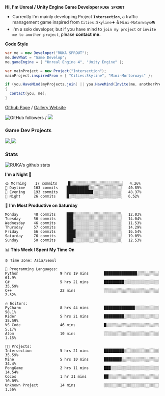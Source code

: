 **Hi, I'm Unreal / Unity Engine Game Developer `RUKA SPROUT`**

- Currently I'm mainly developing Project **`Intersection`**, a traffic management game inspired from `Cities:Skyline`✈️ & `Mini-Motorways`🚘
- I'm a solo developer, but if you have mind to `join my project` or `invite me to another project`, please **contact me.**

**Code Style**

```csharp
var me = new Developer("RUKA SPROUT");
me.devWhat = "Game Develop";
me.gameEngine = { "Unreal Engine 4", "Unity Engine" };
```

```csharp
var mainProject = new Project("Intersection");
mainProject.inspiredFrom = { "Cities:Skyline", "Mini-Mortorways" };

if (you.HaveMind(myProjects.join) || you.HaveMind(Invite(me, anotherProject)))
{
  contact(you, me);
}
```

[Github Page](https://lutca1320.github.io/) / [Gallery Website](https://rukasp.xyz/)

![GitHub followers](https://img.shields.io/github/followers/lutca1320?label=Follow&style=social) / [![](https://img.shields.io/badge/Gmail-lutca1320%40gmail.com-blue)](mailto:lutca1320@gmail.com)

### Game Dev Projects

<a href="https://github.com/lutca1320/Intersection">
  <img src="https://github-readme-stats.vercel.app/api/pin/?username=lutca1320&repo=Intersection" />
</a>
<a href="https://github.com/lutca1320/Together">
  <img src="https://github-readme-stats.vercel.app/api/pin/?username=lutca1320&repo=Together" />
</a>


### Stats

![RUKA's github stats](https://github-readme-stats.vercel.app/api?username=lutca1320&show_icons=true&include_all_commits=true&count_private=true&hide=contribs,prs)

<!--START_SECTION:waka-->
**I'm a Night 🦉** 

```text
🌞 Morning    17 commits     █░░░░░░░░░░░░░░░░░░░░░░░░   4.26% 
🌆 Daytime    163 commits    ██████████░░░░░░░░░░░░░░░   40.85% 
🌃 Evening    193 commits    ████████████░░░░░░░░░░░░░   48.37% 
🌙 Night      26 commits     █░░░░░░░░░░░░░░░░░░░░░░░░   6.52%

```
📅 **I'm Most Productive on Saturday** 

```text
Monday       48 commits     ███░░░░░░░░░░░░░░░░░░░░░░   12.03% 
Tuesday      56 commits     ███░░░░░░░░░░░░░░░░░░░░░░   14.04% 
Wednesday    46 commits     ███░░░░░░░░░░░░░░░░░░░░░░   11.53% 
Thursday     57 commits     ███░░░░░░░░░░░░░░░░░░░░░░   14.29% 
Friday       66 commits     ████░░░░░░░░░░░░░░░░░░░░░   16.54% 
Saturday     76 commits     ████░░░░░░░░░░░░░░░░░░░░░   19.05% 
Sunday       50 commits     ███░░░░░░░░░░░░░░░░░░░░░░   12.53%

```


📊 **This Week I Spent My Time On** 

```text
⌚︎ Time Zone: Asia/Seoul

💬 Programming Languages: 
Python                   9 hrs 19 mins       ███████████████░░░░░░░░░░   61.9% 
C#                       5 hrs 21 mins       █████████░░░░░░░░░░░░░░░░   35.59% 
C++                      22 mins             ░░░░░░░░░░░░░░░░░░░░░░░░░   2.52%

🔥 Editors: 
PyCharm                  8 hrs 44 mins       ██████████████░░░░░░░░░░░   58.1% 
Rider                    5 hrs 21 mins       █████████░░░░░░░░░░░░░░░░   35.59% 
VS Code                  46 mins             █░░░░░░░░░░░░░░░░░░░░░░░░   5.17% 
Atom                     10 mins             ░░░░░░░░░░░░░░░░░░░░░░░░░   1.15%

🐱‍💻 Projects: 
Intersection             5 hrs 21 mins       █████████░░░░░░░░░░░░░░░░   35.59% 
Mine                     5 hrs 10 mins       ████████░░░░░░░░░░░░░░░░░   34.4% 
PongGame                 2 hrs 11 mins       ███░░░░░░░░░░░░░░░░░░░░░░   14.54% 
Cocos                    1 hr 31 mins        ██░░░░░░░░░░░░░░░░░░░░░░░   10.09% 
Unknown Project          14 mins             ░░░░░░░░░░░░░░░░░░░░░░░░░   1.56%

```


<!--END_SECTION:waka-->
